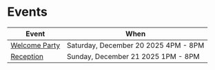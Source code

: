 # Events

| Event         | When                                   |
| ------------- | -------------------------------------- |
| [Welcome Party](./welcome_party.md) | Saturday, December 20 2025 4PM - 8PM   |
| [Reception](./reception.md)     | Sunday, December 21 2025 1PM - 8PM     |